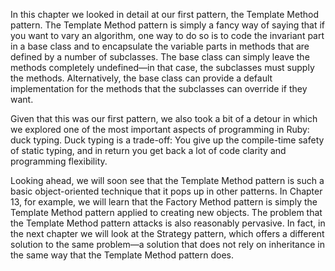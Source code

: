 In this chapter we looked in detail at our first pattern, the Template Method pattern. The Template Method pattern is simply a fancy way of saying that if you want to vary an algorithm, one way to do so is to code the invariant part in a base class and to encapsulate the variable parts in methods that are defined by a number of subclasses. The base class can simply leave the methods completely undefined—in that case, the subclasses must supply the methods. Alternatively, the base class can provide a default implementation for the methods that the subclasses can override if they want.

Given that this was our first pattern, we also took a bit of a detour in which we explored one of the most important aspects of programming in Ruby: duck typing. Duck typing is a trade-off: You give up the compile-time safety of static typing, and in return you get back a lot of code clarity and programming flexibility.

Looking ahead, we will soon see that the Template Method pattern is such a basic object-oriented technique that it pops up in other patterns. In Chapter 13, for example, we will learn that the Factory Method pattern is simply the Template Method pattern applied to creating new objects. The problem that the Template Method pattern attacks is also reasonably pervasive. In fact, in the next chapter we will look at the Strategy pattern, which offers a different solution to the same problem—a solution that does not rely on inheritance in the same way that the Template Method pattern does.